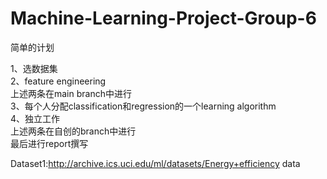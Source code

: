 # Machine-Learning-Project-Group-6
简单的计划

1、选数据集\
2、feature engineering \
上述两条在main branch中进行\
3、每个人分配classification和regression的一个learning algorithm\
4、独立工作\
上述两条在自创的branch中进行\
最后进行report撰写

Dataset1:http://archive.ics.uci.edu/ml/datasets/Energy+efficiency
data